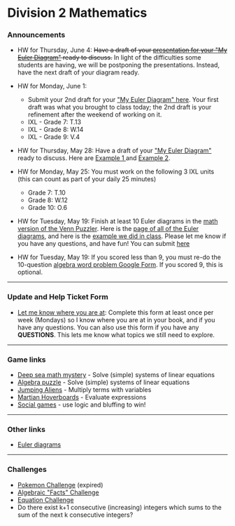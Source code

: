# Division 2 Mathematics

### Announcements

* HW for Thursday, June 4: ~~Have a draft of your <a href="https://vchan2.github.io/div2/My_Euler_diagram.pdf"> presentation for your "My Euler Diagram"</a> ready to discuss.~~ In light of the difficulties some students are having, we will be postponing the presentations. Instead, have the next draft of your diagram ready. 

* HW for Monday, June 1: 
  * Submit your 2nd draft for your <a href="https://forms.gle/pti4dA7giuVLzjDa6"> "My Euler Diagram" here</a>. Your first draft was what you brought to class today; the 2nd draft is your refinement after the weekend of working on it.
  * IXL - Grade 7: T.13
  * IXL - Grade 8: W.14
  * IXL - Grade 9: V.4

* HW for Thursday, May 28: Have a draft of your <a href="https://vchan2.github.io/div2/My_Euler_diagram.pdf"> "My Euler Diagram"</a> ready to discuss. Here are <a href="https://vchan2.github.io/div2/Example_1.pdf"> Example 1 </a> and <a href="https://vchan2.github.io/div2/Example_2.pdf"> Example 2</a>.

* HW for Monday, May 25: You must work on the following 3 IXL units (this can count as part of your daily 25 minutes)
  * Grade 7: T.10
  * Grade 8: W.12
  * Grade 10: O.6

* HW for Tuesday, May 19: Finish at least 10 Euler diagrams in the <a href="https://vchan2.github.io/div2/Venn_puzzler_math_version.pdf"> math version of the Venn Puzzler</a>. Here is the <a href="https://vchan2.github.io/div2/Venn_puzzler_math_version_euler_diagrams.pdf"> page of all of the Euler diagrams</a>, and here is the <a href="https://vchan2.github.io/div2/Venn_puzzler_math_version_eg.jpg"> example we did in class</a>. Please let me know if you have any questions, and have fun! You can submit <a href="https://forms.gle/TTFDuJbAN4imeAxv7"> here</a>

* HW for Tuesday, May 19: If you scored less than 9, you must re-do  the 10-question <a href="https://forms.gle/5tRVVoEgscnGDixJ8"> algebra word problem Google Form</a>. If you scored 9, this is optional.

---

### Update and Help Ticket Form
<!--* For Monday's class: <a href="https://docs.google.com/spreadsheets/d/1ema5Q5k6BlUWyZKvT-BGBoPv9iUM7IzCbIpHrIY5wAY/edit?usp=sharing">Awwapp links</a>-->
<!--<a href="https://vchan2.github.io/div2/Triangular%20numbers.pdf"> Triangular Numbers worksheet</a>-->
* <a href="https://docs.google.com/forms/d/e/1FAIpQLSdwd1gGPLT06LTX-wfmoZQfu8dhYr0geGC0SXo51dXV_Qrw4g/viewform?usp=sf_link"> Let me know where you are at</a>: Complete this form at least once per week (Mondays) so I know where you are at in your book, and if you have any questions. You can also use this form if you have any **QUESTIONS**. This lets me know what topics we still need to explore. 

---
### Game links

* <a href="https://www.mathplayground.com/deep_sea_math_mystery.html">Deep sea math mystery</a> - Solve (simple) systems of linear equations
* <a href="https://www.mathplayground.com/algebra_puzzle.html">Algebra puzzle</a> - Solve (simple) systems of linear equations
* <a href="https://www.mathplayground.com/ASB_JumpingAliens.html">Jumping Aliens</a> - Multiply terms with variables
* <a href="https://www.mathplayground.com/ASB_MartianHoverboards.html">Martian Hoverboards</a> - Evaluate expressions
* <a href="https://netgames.io/">Social games</a> - use logic and bluffing to win!

---

### Other links

* [Euler diagrams](div2/eulerdiagrams.md)

<!--
For Tuesday, April 14: 
* Keep working through workbooks.
* Keep working through IXL problems related to algebra. You may find the grade 7 unit U a little too easy, especially compared to what we do in class - some harder ones can be found at higher grades, such as: Grade 10, G.5, and Grade 11, B.1. 
-->
---

### Challenges
* <a href="https://MerrickMath.github.io/MerrickMath.github.io-PokemonChallenge/"> Pokemon Challenge</a> (expired)
* <a href="https://vchan2.github.io/div2/Algebra_challenge.pdf"> Algebraic "Facts" Challenge</a>
* <a href="https://vchan2.github.io/div2/equation_challenge.pdf"> Equation Challenge</a>
* Do there exist k+1 consecutive (increasing) integers which sums to the sum of the next k consecutive integers?


<!--
### Materials 
* <a href="https://MerrickMath.github.io/grade4/shapealgebra.pdf"> Shape Algebra </a>
-->

<!--
### Projects 
* <a href="https://MerrickMath.github.io/MerrickMath.github.io-PokemonChallenge/"> Pokemon Challenge</a> 
-->
